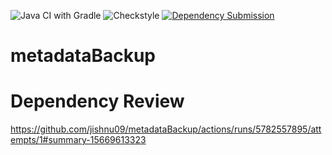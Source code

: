 ![Java CI with Gradle](https://github.com/jishnu09/metadataBackup/workflows/Java%20CI%20with%20Gradle/badge.svg?branch=master)
![Checkstyle](https://github.com/jishnu09/metadataBackup/workflows/Checkstyle/badge.svg)
[![Dependency Submission](https://github.com/jishnu09/metadataBackup/actions/workflows/dependency_submission.yml/badge.svg)](https://github.com/jishnu09/metadataBackup/actions/workflows/dependency_submission.yml)

# metadataBackup

# Dependency Review 
https://github.com/jishnu09/metadataBackup/actions/runs/5782557895/attempts/1#summary-15669613323
